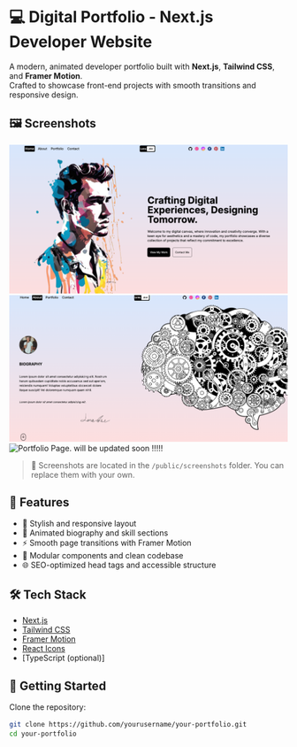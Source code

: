 # 💻 Digital Portfolio - Next.js Developer Website

A modern, animated developer portfolio built with **Next.js**, **Tailwind CSS**, and **Framer Motion**.  
Crafted to showcase front-end projects with smooth transitions and responsive design.

## 🖼️ Screenshots

![Homepage](./public/screenshots/homepage.png)
![About Page](./public/screenshots/about.png)
![Portfolio Page](./public/screenshots/portfolio.png). will be updated soon !!!!!

> 📸 Screenshots are located in the `/public/screenshots` folder. You can replace them with your own.

## 🌟 Features

- 🎨 Stylish and responsive layout
- 🧠 Animated biography and skill sections
- ⚡ Smooth page transitions with Framer Motion
- 🧩 Modular components and clean codebase
- 🌐 SEO-optimized head tags and accessible structure

## 🛠 Tech Stack

- [Next.js](https://nextjs.org/)
- [Tailwind CSS](https://tailwindcss.com/)
- [Framer Motion](https://www.framer.com/motion/)
- [React Icons](https://react-icons.github.io/react-icons/)
- [TypeScript (optional)]

## 🚀 Getting Started

Clone the repository:

```bash
git clone https://github.com/yourusername/your-portfolio.git
cd your-portfolio